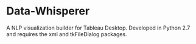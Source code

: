 # Data-Whisperer
A NLP visualization builder for Tableau Desktop.
Developed in Python 2.7 and requires the xml and tkFileDialog packages.
